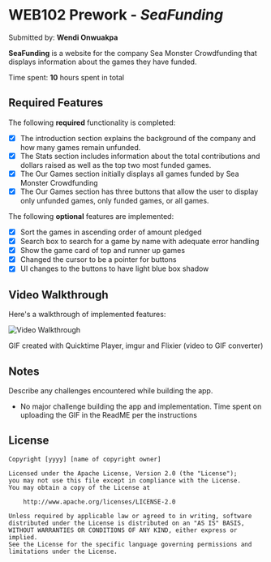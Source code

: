 # WEB102 Prework - *SeaFunding*

Submitted by: **Wendi Onwuakpa**

**SeaFunding** is a website for the company Sea Monster Crowdfunding that displays information about the games they have funded.

Time spent: **10** hours spent in total

## Required Features

The following **required** functionality is completed:

* [x] The introduction section explains the background of the company and how many games remain unfunded.
* [x] The Stats section includes information about the total contributions and dollars raised as well as the top two most funded games.
* [x] The Our Games section initially displays all games funded by Sea Monster Crowdfunding
* [x] The Our Games section has three buttons that allow the user to display only unfunded games, only funded games, or all games.

The following **optional** features are implemented:

* [x] Sort the games in ascending order of amount pledged
* [x] Search box to search for a game by name with adequate error handling
* [x] Show the game card of top and runner up games
* [x] Changed the cursor to be a pointer for buttons
* [x] UI changes to the buttons to have light blue box shadow

## Video Walkthrough

Here's a walkthrough of implemented features:

<img src='https://i.imgur.com/zbA1sBj.gif' title='Video Walkthrough' width='' alt='Video Walkthrough' />

<!-- Replace this with whatever GIF tool you used! -->
GIF created with Quicktime Player, imgur and Flixier (video to GIF converter)  
<!-- Recommended tools:
[Kap](https://getkap.co/) for macOS
[ScreenToGif](https://www.screentogif.com/) for Windows
[peek](https://github.com/phw/peek) for Linux. -->

## Notes

Describe any challenges encountered while building the app.
- No major challenge building the app and implementation. Time spent on uploading the GIF in the ReadME per the instructions

## License

    Copyright [yyyy] [name of copyright owner]

    Licensed under the Apache License, Version 2.0 (the "License");
    you may not use this file except in compliance with the License.
    You may obtain a copy of the License at

        http://www.apache.org/licenses/LICENSE-2.0

    Unless required by applicable law or agreed to in writing, software
    distributed under the License is distributed on an "AS IS" BASIS,
    WITHOUT WARRANTIES OR CONDITIONS OF ANY KIND, either express or implied.
    See the License for the specific language governing permissions and
    limitations under the License.
